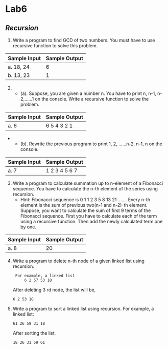 # Lab6

## _Recursion_

1. Write a program to find GCD of two numbers. You must have to use recursive function to solve this problem.

<table>
<thead><tr><th>Sample Input</th><th>Sample Output</th></tr></thead>
<tbody><tr><td>a. 18, 24</td><td>6</td></tr><tr><td>b. 13, 23</td><td>1</td></tr></tbody>
</table>

2.  - (a). Suppose, you are given a number n. You have to print n, n-1, n-2,……1 on the console. Write a recursive function to solve the problem.

<table>
<thead><tr><th>Sample Input</th><th>Sample Output</th></tr></thead>
<tbody><tr><td>a. 6</td><td>6 5 4 3 2 1</td></tr></tbody>
</table>

- - (b). Rewrite the previous program to print 1, 2, ……n-2, n-1, n on the console.

<table>
<thead><tr><th>Sample Input</th><th>Sample Output</th></tr></thead>
<tbody><tr><td>a. 7</td><td>1 2 3 4 5 6 7</td></tr></tbody>
</table>

3. Write a program to calculate summation up to n-element of a Fibonacci sequence. You have to calculate the n-th element of the series using recursion.
   - Hint: Fibonacci sequence is 0 1 1 2 3 5 8 13 21 ……. Every n-th element is the sum of previous two(n-1 and n-2)-th element. Suppose, you want to calculate the sum of first 9 terms of the Fibonacci sequence. First you have to calculate each of the term using a recursive function. Then add the newly calculated term one by one.

<table>
<thead><tr><th>Sample Input</th><th>Sample Output</th></tr></thead>
<tbody><tr><td>a. 8</td><td>20</td></tr></tbody>
</table>

4. Write a program to delete n-th node of a given linked list using recursion.
   ```
    For example, a linked list
        6 2 57 53 18
   ```
   After deleting 3 rd node, the list will be,
   ```
   6 2 53 18
   ```
5. Write a program to sort a linked list using recursion.
   For example, a linked list:
   ```
   61 26 59 31 18
   ```
   After sorting the list,
   ```
   18 26 31 59 61
   ```
